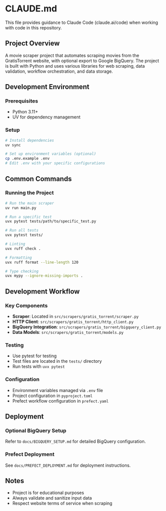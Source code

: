 # CLAUDE.md

This file provides guidance to Claude Code (claude.ai/code) when working with code in this repository.

## Project Overview

A movie scraper project that automates scraping movies from the GratisTorrent website, with optional export to Google BigQuery. The project is built with Python and uses various libraries for web scraping, data validation, workflow orchestration, and data storage.

## Development Environment

### Prerequisites
- Python 3.11+
- UV for dependency management

### Setup
```bash
# Install dependencies
uv sync

# Set up environment variables (optional)
cp .env.example .env
# Edit .env with your specific configurations
```

## Common Commands

### Running the Project
```bash
# Run the main scraper
uv run main.py

# Run a specific test
uvx pytest tests/path/to/specific_test.py

# Run all tests
uvx pytest tests/

# Linting
uvx ruff check .

# Formatting
uvx ruff format --line-length 120

# Type checking
uvx mypy --ignore-missing-imports .
```

## Development Workflow

### Key Components
- **Scraper**: Located in `src/scrapers/gratis_torrent/scraper.py`
- **HTTP Client**: `src/scrapers/gratis_torrent/http_client.py`
- **BigQuery Integration**: `src/scrapers/gratis_torrent/bigquery_client.py`
- **Data Models**: `src/scrapers/gratis_torrent/models.py`

### Testing
- Use pytest for testing
- Test files are located in the `tests/` directory
- Run tests with `uvx pytest`

### Configuration
- Environment variables managed via `.env` file
- Project configuration in `pyproject.toml`
- Prefect workflow configuration in `prefect.yaml`

## Deployment

### Optional BigQuery Setup
Refer to `docs/BIGQUERY_SETUP.md` for detailed BigQuery configuration.

### Prefect Deployment
See `docs/PREFECT_DEPLOYMENT.md` for deployment instructions.

## Notes
- Project is for educational purposes
- Always validate and sanitize input data
- Respect website terms of service when scraping